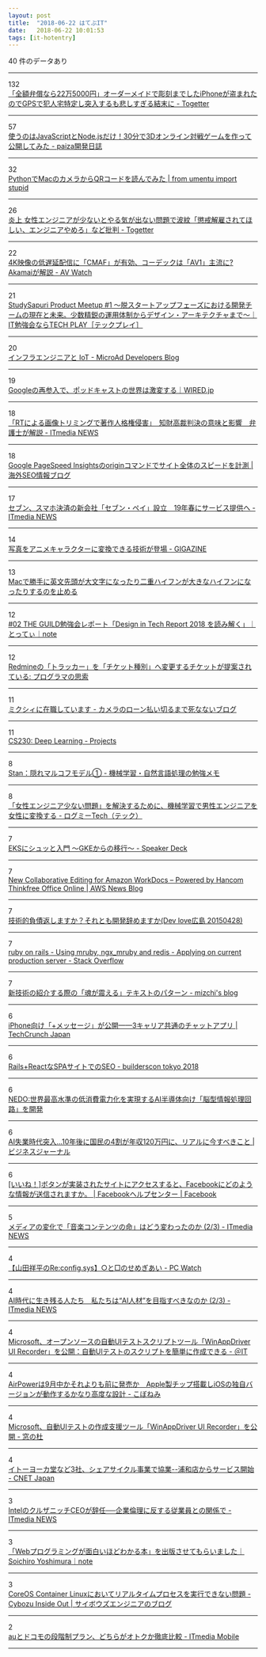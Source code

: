 ```yaml
---
layout: post
title:  "2018-06-22 はてぶIT"
date:   2018-06-22 10:01:53
tags: [it-hotentry]
---
```

40 件のデータあり

<hr><div class="row">
<div class="col-1"><span class="badge badge-pill badge-success h2">132</span></div>
<div class="col-11"><a href='https://togetter.com/li/1239493' target='_blank'>「全額弁償なら22万5000円」オーダーメイドで彫刻までしたiPhoneが盗まれたのでGPSで犯人宅特定し突入するも悲しすぎる結末に - Togetter</a></div>
</div>
<hr>
<div class="row">
<div class="col-1"><span class="badge badge-pill badge-success h2">57</span></div>
<div class="col-11"><a href='https://paiza.hatenablog.com/entry/paizacloud_online_multiplayer_game' target='_blank'>使うのはJavaScriptとNode.jsだけ！30分で3Dオンライン対戦ゲームを作って公開してみた - paiza開発日誌</a></div>
</div>
<hr>
<div class="row">
<div class="col-1"><span class="badge badge-pill badge-success h2">32</span></div>
<div class="col-11"><a href='https://www.blog.umentu.work/python-qrcode/' target='_blank'>PythonでMacのカメラからQRコードを読んでみた | from umentu import stupid</a></div>
</div>
<hr>
<div class="row">
<div class="col-1"><span class="badge badge-pill badge-success h2">26</span></div>
<div class="col-11"><a href='https://togetter.com/li/1239625' target='_blank'>炎上 女性エンジニアが少ないとやる気が出ない問題で波紋「懲戒解雇されてほしい、エンジニアやめろ」など批判 - Togetter</a></div>
</div>
<hr>
<div class="row">
<div class="col-1"><span class="badge badge-pill badge-success h2">22</span></div>
<div class="col-11"><a href='https://av.watch.impress.co.jp/docs/news/1128920.html' target='_blank'>4K映像の低遅延配信に「CMAF」が有効、コーデックは「AV1」主流に? Akamaiが解説 - AV Watch</a></div>
</div>
<hr>
<div class="row">
<div class="col-1"><span class="badge badge-pill badge-success h2">21</span></div>
<div class="col-11"><a href='https://techplay.jp/event/680406' target='_blank'>StudySapuri Product Meetup #1 〜脱スタートアップフェーズにおける開発チームの現在と未来。少数精鋭の運用体制からデザイン・アーキテクチャまで～｜IT勉強会ならTECH PLAY［テックプレイ］</a></div>
</div>
<hr>
<div class="row">
<div class="col-1"><span class="badge badge-pill badge-success h2">20</span></div>
<div class="col-11"><a href='https://developers.microad.co.jp/entry/2018/06/21/201740' target='_blank'>インフラエンジニアと IoT - MicroAd Developers Blog</a></div>
</div>
<hr>
<div class="row">
<div class="col-1"><span class="badge badge-pill badge-success h2">19</span></div>
<div class="col-11"><a href='https://wired.jp/2018/06/22/google-podcasts-app-hands-on/' target='_blank'>Googleの再参入で、ポッドキャストの世界は激変する｜WIRED.jp</a></div>
</div>
<hr>
<div class="row">
<div class="col-1"><span class="badge badge-pill badge-success h2">18</span></div>
<div class="col-11"><a href='http://www.itmedia.co.jp/news/articles/1806/22/news016.html' target='_blank'>「RTによる画像トリミングで著作人格権侵害」　知財高裁判決の意味と影響　弁護士が解説 - ITmedia NEWS</a></div>
</div>
<hr>
<div class="row">
<div class="col-1"><span class="badge badge-pill badge-success h2">18</span></div>
<div class="col-11"><a href='https://www.suzukikenichi.com/blog/origin-command-reports-aggregated-speed-data-in-pagespeed-insights/' target='_blank'>Google PageSpeed Insightsのoriginコマンドでサイト全体のスピードを計測 | 海外SEO情報ブログ</a></div>
</div>
<hr>
<div class="row">
<div class="col-1"><span class="badge badge-pill badge-success h2">17</span></div>
<div class="col-11"><a href='http://www.itmedia.co.jp/news/articles/1806/21/news127.html' target='_blank'>セブン、スマホ決済の新会社「セブン・ペイ」設立　19年春にサービス提供へ - ITmedia NEWS</a></div>
</div>
<hr>
<div class="row">
<div class="col-1"><span class="badge badge-pill badge-success h2">14</span></div>
<div class="col-11"><a href='https://gigazine.net/news/20180622-create-anime-characters-with-gan/' target='_blank'>写真をアニメキャラクターに変換できる技術が登場 - GIGAZINE</a></div>
</div>
<hr>
<div class="row">
<div class="col-1"><span class="badge badge-pill badge-success h2">13</span></div>
<div class="col-11"><a href='https://rcmdnk.com/blog/2018/05/16/computer-mac/' target='_blank'>Macで勝手に英文先頭が大文字になったり二重ハイフンが大きなハイフンになったりするのを止める</a></div>
</div>
<hr>
<div class="row">
<div class="col-1"><span class="badge badge-pill badge-success h2">12</span></div>
<div class="col-11"><a href='https://note.mu/tottie/n/n3a82d6fe8257' target='_blank'>#02 THE GUILD勉強会レポート「Design in Tech Report 2018 を読み解く」｜とってぃ｜note</a></div>
</div>
<hr>
<div class="row">
<div class="col-1"><span class="badge badge-pill badge-success h2">12</span></div>
<div class="col-11"><a href='http://forza.cocolog-nifty.com/blog/2018/06/redmine-1652.html' target='_blank'>Redmineの「トラッカー」を「チケット種別」へ変更するチケットが提案されている: プログラマの思索</a></div>
</div>
<hr>
<div class="row">
<div class="col-1"><span class="badge badge-pill badge-success h2">11</span></div>
<div class="col-11"><a href='https://punchdrunker.hatenablog.jp/entry/2018/06/21/230722' target='_blank'>ミクシィに在職しています - カメラのローン払い切るまで死なないブログ</a></div>
</div>
<hr>
<div class="row">
<div class="col-1"><span class="badge badge-pill badge-success h2">11</span></div>
<div class="col-11"><a href='http://cs230.stanford.edu/proj-spring-2018.html' target='_blank'>CS230: Deep Learning - Projects</a></div>
</div>
<hr>
<div class="row">
<div class="col-1"><span class="badge badge-pill badge-success h2">8</span></div>
<div class="col-11"><a href='http://kento1109.hatenablog.com/entry/2018/06/21/121441' target='_blank'>Stan：隠れマルコフモデル① - 機械学習・自然言語処理の勉強メモ</a></div>
</div>
<hr>
<div class="row">
<div class="col-1"><span class="badge badge-pill badge-success h2">8</span></div>
<div class="col-11"><a href='https://logmi.jp/294756?pg=2' target='_blank'>「女性エンジニア少ない問題」を解決するために、機械学習で男性エンジニアを女性に変換する - ログミーTech（テック）</a></div>
</div>
<hr>
<div class="row">
<div class="col-1"><span class="badge badge-pill badge-success h2">7</span></div>
<div class="col-11"><a href='https://speakerdeck.com/sakajunquality/eksnisiyututoru-men-gkekarafalseyi-xing' target='_blank'>EKSにシュッと入門 〜GKEからの移行〜 - Speaker Deck</a></div>
</div>
<hr>
<div class="row">
<div class="col-1"><span class="badge badge-pill badge-success h2">7</span></div>
<div class="col-11"><a href='https://aws.amazon.com/blogs/aws/new-collaborative-editing-for-amazon-workdocs-powered-by-hancom-thinkfree-office-online/' target='_blank'>New Collaborative Editing for Amazon WorkDocs – Powered by Hancom Thinkfree Office Online | AWS News Blog</a></div>
</div>
<hr>
<div class="row">
<div class="col-1"><span class="badge badge-pill badge-success h2">7</span></div>
<div class="col-11"><a href='https://www.slideshare.net/hidekazuNishi/dev-love-20150428' target='_blank'>技術的負債返しますか？それとも開発辞めますか(Dev love広島 20150428)</a></div>
</div>
<hr>
<div class="row">
<div class="col-1"><span class="badge badge-pill badge-success h2">7</span></div>
<div class="col-11"><a href='https://stackoverflow.com/questions/50972425/using-mruby-ngx-mruby-and-redis-applying-on-current-production-server' target='_blank'>ruby on rails - Using mruby, ngx_mruby and redis - Applying on current production server - Stack Overflow</a></div>
</div>
<hr>
<div class="row">
<div class="col-1"><span class="badge badge-pill badge-success h2">7</span></div>
<div class="col-11"><a href='http://mizchi.hatenablog.com/entry/2018/06/22/085010' target='_blank'>新技術の紹介する際の「魂が震える」テキストのパターン - mizchi's blog</a></div>
</div>
<hr>
<div class="row">
<div class="col-1"><span class="badge badge-pill badge-success h2">6</span></div>
<div class="col-11"><a href='https://jp.techcrunch.com/2018/06/21/engadget-iphone-3/' target='_blank'>iPhone向け「+メッセージ」が公開——3キャリア共通のチャットアプリ | TechCrunch Japan</a></div>
</div>
<hr>
<div class="row">
<div class="col-1"><span class="badge badge-pill badge-success h2">6</span></div>
<div class="col-11"><a href='https://builderscon.io/tokyo/2018/session/799f2f7f-3253-47d1-a1f2-fdb6e57dad10' target='_blank'>Rails+ReactなSPAサイトでのSEO - builderscon tokyo 2018</a></div>
</div>
<hr>
<div class="row">
<div class="col-1"><span class="badge badge-pill badge-success h2">6</span></div>
<div class="col-11"><a href='http://www.nedo.go.jp/news/press/AA5_100977.html' target='_blank'>NEDO:世界最高水準の低消費電力化を実現するAI半導体向け「脳型情報処理回路」を開発</a></div>
</div>
<hr>
<div class="row">
<div class="col-1"><span class="badge badge-pill badge-success h2">6</span></div>
<div class="col-11"><a href='http://biz-journal.jp/2018/06/post_23714.html' target='_blank'>AI失業時代突入…10年後に国民の4割が年収120万円に、リアルに今すべきこと | ビジネスジャーナル</a></div>
</div>
<hr>
<div class="row">
<div class="col-1"><span class="badge badge-pill badge-success h2">6</span></div>
<div class="col-11"><a href='https://www.facebook.com/help/186325668085084' target='_blank'>[いいね！]ボタンが実装されたサイトにアクセスすると、Facebookにどのような情報が送信されますか。 | Facebookヘルプセンター | Facebook</a></div>
</div>
<hr>
<div class="row">
<div class="col-1"><span class="badge badge-pill badge-success h2">5</span></div>
<div class="col-11"><a href='http://www.itmedia.co.jp/news/articles/1806/21/news034_2.html' target='_blank'>メディアの変化で「音楽コンテンツの命」はどう変わったのか (2/3) - ITmedia NEWS</a></div>
</div>
<hr>
<div class="row">
<div class="col-1"><span class="badge badge-pill badge-success h2">4</span></div>
<div class="col-11"><a href='https://pc.watch.impress.co.jp/docs/column/config/1128871.html' target='_blank'>【山田祥平のRe:config.sys】○と□のせめぎあい - PC Watch</a></div>
</div>
<hr>
<div class="row">
<div class="col-1"><span class="badge badge-pill badge-success h2">4</span></div>
<div class="col-11"><a href='http://www.itmedia.co.jp/news/articles/1806/21/news033_2.html' target='_blank'>AI時代に生き残る人たち　私たちは“AI人材”を目指すべきなのか (2/3) - ITmedia NEWS</a></div>
</div>
<hr>
<div class="row">
<div class="col-1"><span class="badge badge-pill badge-success h2">4</span></div>
<div class="col-11"><a href='http://www.atmarkit.co.jp/ait/articles/1806/22/news036.html' target='_blank'>Microsoft、オープンソースの自動UIテストスクリプトツール「WinAppDriver UI Recorder」を公開：自動UIテストのスクリプトを簡単に作成できる - ＠IT</a></div>
</div>
<hr>
<div class="row">
<div class="col-1"><span class="badge badge-pill badge-success h2">4</span></div>
<div class="col-11"><a href='http://www.kobonemi.com/entry/AirPower_before_or_in_September' target='_blank'>AirPowerは9月中かそれよりも前に発売か　Apple製チップ搭載しiOSの独自バージョンが動作するかなり高度な設計 - こぼねみ</a></div>
</div>
<hr>
<div class="row">
<div class="col-1"><span class="badge badge-pill badge-success h2">4</span></div>
<div class="col-11"><a href='https://forest.watch.impress.co.jp/docs/news/1128952.html' target='_blank'>Microsoft、自動UIテストの作成支援ツール「WinAppDriver UI Recorder」を公開 - 窓の杜</a></div>
</div>
<hr>
<div class="row">
<div class="col-1"><span class="badge badge-pill badge-success h2">4</span></div>
<div class="col-11"><a href='https://japan.cnet.com/article/35121228/' target='_blank'>イトーヨーカ堂など3社、シェアサイクル事業で協業--浦和店からサービス開始 - CNET Japan</a></div>
</div>
<hr>
<div class="row">
<div class="col-1"><span class="badge badge-pill badge-success h2">3</span></div>
<div class="col-11"><a href='http://www.itmedia.co.jp/news/articles/1806/22/news050.html' target='_blank'>IntelのクルザニッチCEOが辞任──企業倫理に反する従業員との関係で - ITmedia NEWS</a></div>
</div>
<hr>
<div class="row">
<div class="col-1"><span class="badge badge-pill badge-success h2">3</span></div>
<div class="col-11"><a href='https://note.mu/sifue/n/n69fdeadc4612' target='_blank'>「Webプログラミングが面白いほどわかる本」を出版させてもらいました｜Soichiro Yoshimura｜note</a></div>
</div>
<hr>
<div class="row">
<div class="col-1"><span class="badge badge-pill badge-success h2">3</span></div>
<div class="col-11"><a href='http://blog.cybozu.io/entry/2018/06/22/080000' target='_blank'>CoreOS Container Linuxにおいてリアルタイムプロセスを実行できない問題 - Cybozu Inside Out | サイボウズエンジニアのブログ</a></div>
</div>
<hr>
<div class="row">
<div class="col-1"><span class="badge badge-pill badge-success h2">2</span></div>
<div class="col-11"><a href='http://www.itmedia.co.jp/mobile/articles/1806/22/news030.html' target='_blank'>auとドコモの段階制プラン、どちらがオトクか徹底比較 - ITmedia Mobile</a></div>
</div>
<hr>
